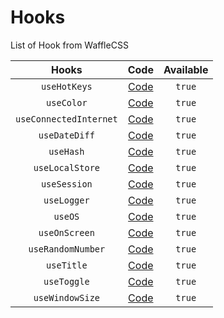 # Hooks

List of Hook from WaffleCSS

| Hooks   | Code    | Available | 
|:----------:|:-------------:| :-------------:| 
| `useHotKeys` | [Code](../hooks/use-hotkeys.ts) | `true` |
| `useColor` | [Code](../hooks/useColor.ts) | `true` |
| `useConnectedInternet` | [Code](../hooks/useConnectedInternet.ts) | `true` |
| `useDateDiff` | [Code](../hooks/useDateDiff.ts) | `true` |
| `useHash` | [Code](../hooks/useHash.ts) | `true` |
| `useLocalStore` | [Code](../hooks/useLocalStore.ts) | `true` |
| `useSession` | [Code](../hooks/useSession.ts) | `true` |
| `useLogger` | [Code](../hooks/useLogger.ts) | `true` |
| `useOS` | [Code](../hooks/useOS.ts) | `true` |
| `useOnScreen` | [Code](../hooks/useOnScreen.ts) | `true` |
| `useRandomNumber` | [Code](../hooks/useRandomNumber.ts) | `true` |
| `useTitle` | [Code](../hooks/useTitle.ts) | `true` |
| `useToggle` | [Code](../hooks/useToggle.tsx) | `true` |
| `useWindowSize` | [Code](../hooks/useWindowSize.ts) | `true` |










